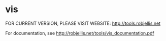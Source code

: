 # vis

FOR CURRENT VERSION, PLEASE VISIT WEBSITE: http://tools.robjellis.net

For documentation, see http://robjellis.net/tools/vis_documentation.pdf  


